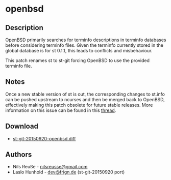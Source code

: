 openbsd
=======

Description
-----------

OpenBSD primarily searches for terminfo descriptions in
terminfo databases before considering terminfo files.
Given the terminfo currently stored in the global database
is for st 0.1.1, this leads to conflicts and misbehaviour.

This patch renames st to st-git forcing OpenBSD to use the provided
terminfo file.


Notes
-----

Once a new stable version of st is out, the corresponding changes
to st.info can be pushed upstream to ncurses and then be merged
back to OpenBSD, effectively making this patch obsolete for
future stable releases.
More information on this issue can be found in this
[thread](http://marc.info/?l=openbsd-misc&m=139540215025526&w=2).


Download
--------

* [st-git-20150920-openbsd.diff](st-git-20150920-openbsd.diff)


Authors
-------

 * Nils Reuße - nilsreusse@gmail.com
 * Laslo Hunhold - dev@frign.de (st-git-20150920 port)
